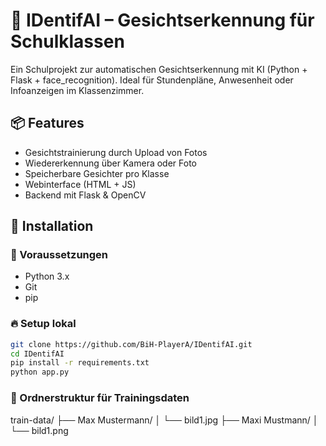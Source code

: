 # 🧠 IDentifAI – Gesichtserkennung für Schulklassen

Ein Schulprojekt zur automatischen Gesichtserkennung mit KI (Python + Flask + face_recognition). Ideal für Stundenpläne, Anwesenheit oder Infoanzeigen im Klassenzimmer.

## 📦 Features

- Gesichtstrainierung durch Upload von Fotos
- Wiedererkennung über Kamera oder Foto
- Speicherbare Gesichter pro Klasse
- Webinterface (HTML + JS)
- Backend mit Flask & OpenCV

## 🚀 Installation

### 🔧 Voraussetzungen

- Python 3.x
- Git
- pip

### 🔥 Setup lokal

```bash
git clone https://github.com/BiH-PlayerA/IDentifAI.git
cd IDentifAI
pip install -r requirements.txt
python app.py
```

### 📁 Ordnerstruktur für Trainingsdaten

train-data/
├── Max Mustermann/
│ └── bild1.jpg
├── Maxi Mustmann/
│ └── bild1.png

